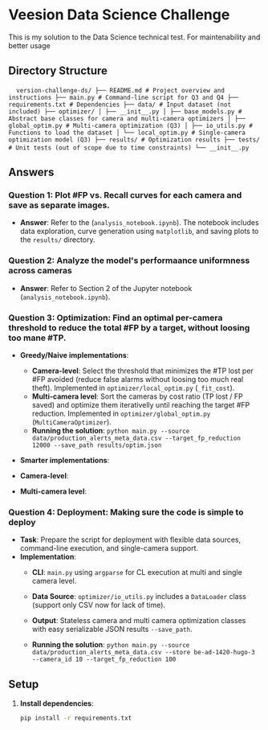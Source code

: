 # Veesion Data Science Challenge

This is my solution to the Data Science technical test. For maintenability and better usage 


## Directory Structure
<pre> <code> version-challenge-ds/ ├── README.md # Project overview and instructions ├── main.py # Command-line script for Q3 and Q4 ├── requirements.txt # Dependencies ├── data/ # Input dataset (not included) ├── optimizer/ │ ├── __init__.py │ ├── base_models.py # Abstract base classes for camera and multi-camera optimizers │ ├── global_optim.py # Multi-camera optimization (Q3) │ ├── io_utils.py # Functions to load the dataset │ └── local_optim.py # Single-camera optimization model (Q3) ├── results/ # Optimization results ├── tests/ # Unit tests (out of scope due to time constraints) └── __init__.py </code> </pre>

## Answers

### Question 1: Plot #FP vs. Recall curves for each camera and save as separate images.
- **Answer**: Refer to the (`analysis_notebook.ipynb`). The notebook includes data exploration, curve generation using `matplotlib`, and saving plots to the `results/` directory.

### Question 2: Analyze the model's performaance uniformness across cameras
- **Answer**: Refer to Section 2 of the Jupyter notebook (`analysis_notebook.ipynb`).

### Question 3: Optimization: Find an optimal per-camera threshold to reduce the total #FP by a target, without loosing too mane #TP.
- **Greedy/Naive implementations**: 
  - **Camera-level**: Select the threshold that minimizes the #TP lost per #FP avoided (reduce false alarms without loosing too much real theft). Implemented in `optimizer/local_optim.py` (`_fit_cost`).
  - **Multi-camera level**: Sort the cameras by cost ratio (TP lost / FP saved) and optimize them iterativelly until reaching the target #FP reduction. Implemented in `optimizer/global_optim.py` (`MultiCameraOptimizer`).
  - **Running the solution**:
        `python main.py --source data/production_alerts_meta_data.csv --target_fp_reduction 12000 --save_path results/optim.json`

 - **Smarter implementations**: 
  - **Camera-level**: 
  - **Multi-camera level**: 

### Question 4: Deployment: Making sure the code is simple to deploy
- **Task**: Prepare the script for deployment with flexible data sources, command-line execution, and single-camera support.
- **Implementation**: 
  - **CLI**: `main.py` using `argparse` for CL execution at multi and single camera level.
  - **Data Source**: `optimizer/io_utils.py` includes a `DataLoader` class (support only CSV now for lack of time).
  - **Output**: Stateless camera and multi camera optimization classes with easy serializable JSON results `--save_path`.

  - **Running the solution**:
        `python main.py --source data/production_alerts_meta_data.csv --store be-ad-1420-hugo-3 --camera_id 10 --target_fp_reduction 100`

## Setup
1. **Install dependencies**:
   ```bash
   pip install -r requirements.txt
